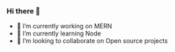 ### Hi there 👋


- 🔭 I’m currently working on MERN
- 🌱 I’m currently learning Node
- 👯 I’m looking to collaborate on Open source projects

